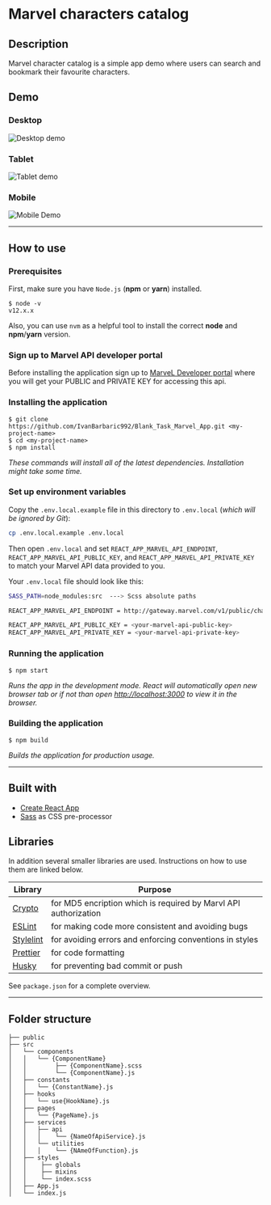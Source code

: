 # Marvel characters catalog

## Description

Marvel character catalog is a simple app demo where users can search and bookmark their favourite characters.

## Demo

### Desktop

![Desktop demo](/public/desktop_demo.png)

### Tablet

![Tablet demo](/public/tablet_demo.png)

### Mobile

![Mobile Demo](/public/mobile_demo.png)

---

## How to use

### Prerequisites

First, make sure you have `Node.js` (**npm** or **yarn**) installed.

```
$ node -v
v12.x.x
```

Also, you can use `nvm` as a helpful tool to install the correct **node** and **npm**/**yarn** version.

### Sign up to Marvel API developer portal

Before installing the application sign up to [MarveL Developer portal](https://developer.marvel.com/) where you will get your PUBLIC and PRIVATE KEY for accessing this api.

### Installing the application

```
$ git clone https://github.com/IvanBarbaric992/Blank_Task_Marvel_App.git <my-project-name>
$ cd <my-project-name>
$ npm install
```

_These commands will install all of the latest dependencies. Installation might take some time._

### Set up environment variables

Copy the `.env.local.example` file in this directory to `.env.local` (_which will be ignored by Git_):

```bash
cp .env.local.example .env.local
```

Then open `.env.local` and set `REACT_APP_MARVEL_API_ENDPOINT`, `REACT_APP_MARVEL_API_PUBLIC_KEY`, and `REACT_APP_MARVEL_API_PRIVATE_KEY` to match your Marvel API data provided to you.

Your `.env.local` file should look like this:

```bash
SASS_PATH=node_modules:src  ---> Scss absolute paths

REACT_APP_MARVEL_API_ENDPOINT = http://gateway.marvel.com/v1/public/characters

REACT_APP_MARVEL_API_PUBLIC_KEY = <your-marvel-api-public-key>
REACT_APP_MARVEL_API_PRIVATE_KEY = <your-marvel-api-private-key>
```

### Running the application

```
$ npm start
```

_Runs the app in the development mode. React will automatically open new browser tab or if not than open [http://localhost:3000](http://localhost:3000) to view it in the browser._

### Building the application

```
$ npm build
```

_Builds the application for production usage._

---

## Built with

- [Create React App](https://github.com/facebook/create-react-app)
- [Sass](https://github.com/sass/dart-sass) as CSS pre-processor

## Libraries

In addition several smaller libraries are used. Instructions on how to use them are linked below.

| Library                                             | Purpose                                                         |
| --------------------------------------------------- | --------------------------------------------------------------- |
| [Crypto](https://github.com/brix/crypto-js)         | for MD5 encription which is required by Marvl API authorization |
| [ESLint](https://github.com/eslint/eslint)          | for making code more consistent and avoiding bugs               |
| [Stylelint](https://github.com/stylelint/stylelint) | for avoiding errors and enforcing conventions in styles         |
| [Prettier](https://github.com/prettier/prettier)    | for code formatting                                             |
| [Husky](https://github.com/typicode/husky)          | for preventing bad commit or push                               |

See `package.json` for a complete overview.

---

## Folder structure

```
├── public
├── src
│   └── components
│   │   └── {ComponentName}
│   │        ├── {ComponentName}.scss
│   │        └── {ComponentName}.js
│   ├── constants
│   │   └── {ConstantName}.js
│   ├── hooks
│   │   └── use{HookName}.js
│   ├── pages
│   │   └── {PageName}.js
│   ├── services
│   │   ├── api
│   │   │    └── {NameOfApiService}.js
│   │   └── utilities
│   │   │    └── {NAmeOfFunction}.js
│   ├── styles
│   │    ├── globals
│   │    ├── mixins
│   │    └── index.scss
│   ├── App.js
│   └── index.js
```
